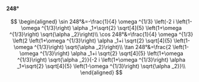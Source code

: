 #### 248°

$$
\begin{aligned}
\sin 248°&=-\frac{1}{4} \omega ^{1/3} \left(-2 i \left(1-\omega ^{1/3}\right) \alpha _1+\sqrt{2} \sqrt[4]{5} \left(1+\omega ^{1/3}\right) \sqrt{\alpha _2}\right)\\
\cos 248°&=\frac{1}{4} \omega ^{1/3} \left(2 \left(1+\omega ^{1/3}\right) \alpha _1+i \sqrt{2} \sqrt[4]{5} \left(1-\omega ^{1/3}\right) \sqrt{\alpha _2}\right)\\
\tan 248°&=\frac{2 \left(1-\omega ^{1/3}\right) \alpha _1+i \sqrt{2} \sqrt[4]{5} \left(1+\omega ^{1/3}\right) \sqrt{\alpha _2}}{-2 i \left(1+\omega ^{1/3}\right)
\alpha _1+\sqrt{2} \sqrt[4]{5} \left(1-\omega ^{1/3}\right) \sqrt{\alpha _2}}\\
\end{aligned}
$$

